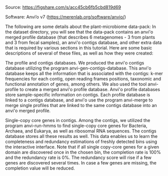 Source: https://figshare.com/s/acc45cb6fb5cbd819d69

Software: Anvi’o v7 (https://merenlab.org/software/anvio/)

The following are some details about the plant-microbiome data-pack: 
In the dataset directory, you will see that the data-pack contains an anvi'o merged profile database (that describes 6 metagenomes - 3 from plants and 3 from fecal samples), an anvi'o contigs database, and other extra data that is required by various sections in this tutorial. Here are some basic descriptions of several of these files, as well as how they were created:

The profile and contigs databases. We produced the anvi'o contigs database utilizing the program anvi-gen-contigs-database. This anvi'o database keeps all the information that is associated with the contigs: k-mer frequencies for each contig, open reading frames positions, taxonomic and functional annotation of genes, among others. We also used the tool anvi-profile to create a merged anvi'o profile database. Anvi'o profile databases store sample-specific information on contigs.  Each profile database is linked to a contigs database, and anvi'o use the program anvi-merge to merge single profiles that are linked to the same contigs database into an anvi'o merged profile.

Single-copy core genes in contigs. Among the contigs, we utilized the program anvi-run-hmms to find single-copy core genes for Bacteria, Archaea, and Eukarya, as well as ribosomal RNA sequences. The contigs database stores all these results as well. This data enables us to learn the completeness and redundancy estimations of freshly detected bins using the interactive interface. Note that if all single copy-core genes for a given domain are discovered once in the chosen bin, the completion rate is 100% and the redundancy rate is 0%. The redundancy score will rise if a few genes are discovered several times. In case a few genes are missing, the completion value will be reduced.


